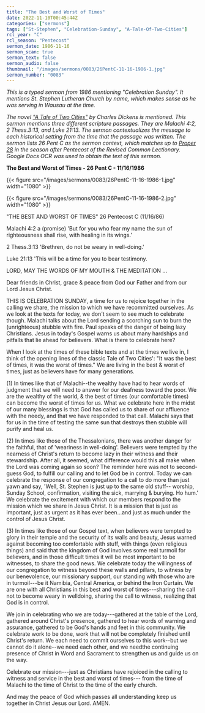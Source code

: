 ```yaml
---
title: "The Best and Worst of Times"
date: 2022-11-10T00:45:44Z
categories: ["sermons"]
tags: ["St-Stephen", "Celebration-Sunday", "A-Tale-Of-Two-Cities"]
rcl_year: "C"
rcl_season: "Pentecost"
sermon_date: 1986-11-16
sermon_scan: true
sermon_text: false
sermon_audio: false
thumbnail: "/images/sermons/0083/26PentC-11-16-1986-1.jpg"
sermon_number: "0083"
---
```


_This is a typed sermon from 1986 mentioning "Celebration Sunday". It mentions St. Stephen Lutheran Church by name, which makes sense as he was serving in Wausau at the time._

<!--more-->

_The novel ["A Tale of Two Cities"](https://en.wikipedia.org/wiki/A_Tale_of_Two_Cities) by Charles Dickens is mentioned. This sermon mentions three different scripture passages. They are Malachi 4:2, 2 Thess.3:13, and Luke 21:13.  The sermon contextualizes the message to each historical setting from the time that the passage was written. The sermon lists 26 Pent C as the sermon context, which matches up to [Proper 28](https://lectionary.library.vanderbilt.edu/texts.php?id=289) in the season after Pentecost of the Revised Common Lectionary. Google Docs OCR was used to obtain the text of this sermon._

**The Best and Worst of Times - 26 Pent C - 11/16/1986**

{{< figure src="/images/sermons/0083/26PentC-11-16-1986-1.jpg" width="1080" >}}

{{< figure src="/images/sermons/0083/26PentC-11-16-1986-2.jpg" width="1080" >}}

"THE BEST AND WORST OF TIMES" 26 Pentecost C (11/16/86) 

Malachi 4:2 a (promise) 'But for you who fear my name the sun of righteousness shall rise, with healing in its wings.' 

2 Thess.3:13 'Brethren, do not be weary in well-doing.' 

Luke 21:13 'This will be a time for you to bear testimony.

LORD, MAY THE WORDS OF MY MOUTH & THE MEDITATION ... 

Dear friends in Christ, grace & peace from God our Father and from our Lord Jesus Christ.

THIS IS CELEBRATION SUNDAY, a time for us to rejoice together in the calling we share, the mission to which we have recommitted ourselves. As we look at the texts for today, we don't seem to see much to celebrate though. Malachi talks about the Lord sending a scorching sun to burn the (unrighteous) stubble with fire. Paul speaks of the danger of being lazy Christians. Jesus in today's Gospel warns us about many hardships and pitfalls that lie ahead for believers. What is there to celebrate here?

When I look at the times of these bible texts and at the times we live in, I think of the opening lines of the classic Tale of Two Cities': "It was the best of times, it was the worst of times." We are living in the best & worst of times, just as believers have for many generations.

(1) In times like that of Malachi--the wealthy have had to hear words of judgment that we will need to answer for our deafness toward the poor. We are the wealthy of the world, & the best of times (our comfortable times) can become the worst of times for us. What we celebrate here in the midst of our many blessings is that God has called us to share of our affluence with the needy, and that we have responded to that call. Malachi says that for us in the time of testing the same sun that destroys then stubble will purify and heal us.

(2) In times like those of the Thessalonians, there was another danger for the faithful, that of 'weariness in well-doing'. Believers were tempted by the nearness of Christ's return to become lazy in their witness and their stewardship. After all, it seemed, what difference would this all make when the Lord was coming again so soon? The reminder here was not to second-guess God, to fulfill our calling and to let God be in control. Today we can celebrate the response of our congregation to a call to do more than just yawn and say, 'Well, St. Stephen is just up to the same old stuff-- worship, Sunday School, confirmation, visiting the sick, marrying & burying. Ho hum.' We celebrate the excitement with which our members respond to the mission which we share in Jesus Christ. It is a mission that is just as important, just as urgent as it has ever been...and just as much under the control of Jesus Christ.

(3) In times like those of our Gospel text, when believers were tempted to glory in their temple and the security of its walls and beauty, Jesus warned against becoming too comfortable with stuff, with things (even religious things) and said that the kingdom of God involves some real turmoil for believers, and in those difficult times it will be most important to be witnesses, to share the good news. We celebrate today the willingness of our congregation to witness beyond these walls and pillars, to witness by our benevolence, our missionary support, our standing with those who are in turmoil---be it Namibia, Central America, or behind the Iron Curtain. We are one with all Christians in this best and worst of times---sharing the call not to become weary in welldoing, sharing the call to witness, realizing that God is in control.

We join in celebrating who we are today---gathered at the table of the Lord, gathered around Christ's presence, gathered to hear words of warning and assurance, gathered to be God's hands and feet in this community. We celebrate work to be done, work that will not be completely finished until Christ's return. We each need to commit ourselves to this work--but we cannot do it alone--we need each other, and we needthe continuing presence of Christ in Word and Sacrament to strengthen us and guide us on the way.

Celebrate our mission---just as Christians have rejoiced in the calling to witness and service in the best and worst of times--- from the time of Malachi to the time of Christ to the time of the early church.

And may the peace of God which passes all understanding keep us together in Christ Jesus our Lord. AMEN.
